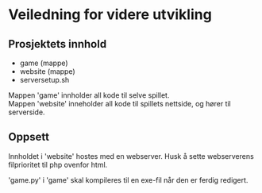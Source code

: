 # Veiledning for videre utvikling

## Prosjektets innhold

- game (mappe)
- website (mappe)
- serversetup.sh

Mappen 'game' innholder all kode til selve spillet.  
Mappen 'website' inneholder all kode til spillets nettside, og hører til serverside.

## Oppsett

Innholdet i 'website' hostes med en webserver. Husk å sette webserverens filprioritet til php ovenfor html.  

'game.py' i 'game' skal kompileres til en exe-fil når den er ferdig redigert.
